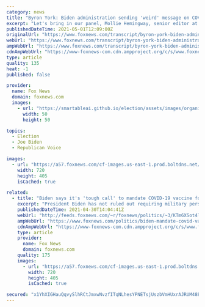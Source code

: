 ```yaml
---
category: news
title: "Byron York: Biden administration sending 'weird' message on COVID"
excerpt: "Let's bring in our panel, Mollie Hemingway, senior editor at \"The Federalist,\" Amy Walter, national editor for the \"Cook Political Report,\" and Byron York, chief political correspondent of \"The Washington Examiner."
publishedDateTime: 2021-05-01T12:09:00Z
originalUrl: "https://www.foxnews.com/transcript/byron-york-biden-administration-sending-weird-message-on-covid"
webUrl: "https://www.foxnews.com/transcript/byron-york-biden-administration-sending-weird-message-on-covid"
ampWebUrl: "https://www.foxnews.com/transcript/byron-york-biden-administration-sending-weird-message-on-covid.amp"
cdnAmpWebUrl: "https://www-foxnews-com.cdn.ampproject.org/c/s/www.foxnews.com/transcript/byron-york-biden-administration-sending-weird-message-on-covid.amp"
type: article
quality: 135
heat: -1
published: false

provider:
  name: Fox News
  domain: foxnews.com
  images:
    - url: "https://smartableai.github.io/election/assets/images/organizations/foxnews.com-50x50.jpg"
      width: 50
      height: 50

topics:
  - Election
  - Joe Biden
  - Republican Voice

images:
  - url: "https://a57.foxnews.com/cf-images.us-east-1.prod.boltdns.net/v1/static/694940094001/2544c3f4-7196-4d56-b880-04e4be641a11/c229c83e-ca3c-42a7-9e7c-637ac0dd1059/1280x720/match/720/405/image.jpg?ve=1&tl=1"
    width: 720
    height: 405
    isCached: true

related:
  - title: "Biden says it's 'tough call' to mandate COVID-19 vaccine for military"
    excerpt: "President Biden has not ruled out requiring military personnel to get a COVID-19 vaccine, saying it will be a \"tough call.\""
    publishedDateTime: 2021-04-30T14:04:41Z
    webUrl: "http://feeds.foxnews.com/~r/foxnews/politics/~3/KTm6XSot4lg/biden-mandate-covid-vaccine-military"
    ampWebUrl: "https://www.foxnews.com/politics/biden-mandate-covid-vaccine-military.amp"
    cdnAmpWebUrl: "https://www-foxnews-com.cdn.ampproject.org/c/s/www.foxnews.com/politics/biden-mandate-covid-vaccine-military.amp"
    type: article
    provider:
      name: Fox News
      domain: foxnews.com
    quality: 175
    images:
      - url: "https://a57.foxnews.com/cf-images.us-east-1.prod.boltdns.net/v1/static/694940094001/e6684c83-c064-4d28-b6c1-0599596e7bdd/a810c1a2-f8b2-4345-a0ce-f4e607103464/1280x720/match/720/405/image.jpg?ve=1&tl=1"
        width: 720
        height: 405
        isCached: true

secured: "x1YhXIGHauQqvySlhRCtJmxwNvzfITqNLhesYPNETsjUszbVmHUxrAJRUM48Es3R6S/NoCd8iOSFxkeI07XAitMsMq6jgmR7aIiDp62Bmj/ZQzWBK1poTfEX0l+2ClnCvRqinoLHFjJlyWPuboNevDCoOYjjaVcBDBqp4xdNx+5UmnAVe4QmnBVmoUJ8MRNXfYb6quEU7syITKngEW8GHX4poOdka7hVCidUHIJfCLvWKlP1mqWcAn/wVYeM+H9wfjN5pAEmMAoV+UscNQgukzzOoziYVqgj8QyCZpUx1j0W/XzhQ7Qft9vYqmHHV1Ijxwrq2mYmO8RcuYipS2OVasqnBk8WYVFTKH/iqsVy/bU=;yBDtOIJIdxrpqGkM/hk0eA=="
---
```


